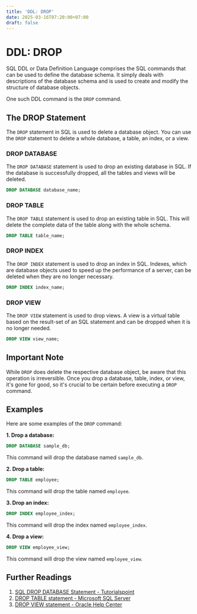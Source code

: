 ```yaml
---
title: 'DDL: DROP'
date: 2025-03-16T07:20:00+07:00
draft: false
---
```


# DDL: DROP

SQL DDL or Data Definition Language comprises the SQL commands that can be used to define the database schema. It simply deals with descriptions of the database schema and is used to create and modify the structure of database objects.

One such DDL command is the `DROP` command.

## The DROP Statement

The `DROP` statement in SQL is used to delete a database object. You can use the `DROP` statement to delete a whole database, a table, an index, or a view.

### DROP DATABASE

The `DROP DATABASE` statement is used to drop an existing database in SQL. If the database is successfully dropped, all the tables and views will be deleted.

```sql
DROP DATABASE database_name;
```

### DROP TABLE

The `DROP TABLE` statement is used to drop an existing table in SQL. This will delete the complete data of the table along with the whole schema.

```sql
DROP TABLE table_name;
```

### DROP INDEX

The `DROP INDEX` statement is used to drop an index in SQL. Indexes, which are database objects used to speed up the performance of a server, can be deleted when they are no longer necessary.

```sql
DROP INDEX index_name;
```

### DROP VIEW

The `DROP VIEW` statement is used to drop views. A view is a virtual table based on the result-set of an SQL statement and can be dropped when it is no longer needed.

```sql
DROP VIEW view_name;
```

## Important Note

While `DROP` does delete the respective database object, be aware that this operation is irreversible. Once you drop a database, table, index, or view, it's gone for good, so it's crucial to be certain before executing a `DROP` command.

## Examples

Here are some examples of the `DROP` command:

**1. Drop a database:**

```sql
DROP DATABASE sample_db;
```

This command will drop the database named `sample_db`.

**2. Drop a table:**

```sql
DROP TABLE employee;
```

This command will drop the table named `employee`.

**3. Drop an index:**

```sql
DROP INDEX employee_index;
```

This command will drop the index named `employee_index`.

**4. Drop a view:**

```sql
DROP VIEW employee_view;
```

This command will drop the view named `employee_view`.

## Further Readings

1. [SQL DROP DATABASE Statement - Tutorialspoint](https://www.tutorialspoint.com/sql/sql-drop-database.htm)
2. [DROP TABLE statement - Microsoft SQL Server](https://docs.microsoft.com/en-us/sql/t-sql/statements/drop-table-transact-sql?view=sql-server-ver15)
3. [DROP VIEW statement - Oracle Help Center](https://docs.oracle.com/en/database/oracle/oracle-database/21/sqlrf/DROP-TABLE.html)
